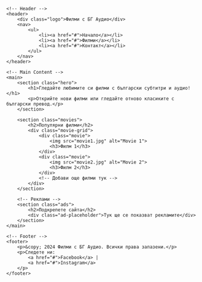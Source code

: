<!DOCTYPE html>
<html lang="bg">
<head>
    <meta charset="UTF-8">
    <meta name="viewport" content="width=device-width, initial-scale=1.0">
    <meta name="description" content="Гледайте най-добрите филми с български субтитри и аудио">
    <title>Филми с български субтитри и аудио</title>
    <link rel="stylesheet" href="styles.css">
</head>
<body>

    <!-- Header -->
    <header>
        <div class="logo">Филми с БГ Аудио</div>
        <nav>
            <ul>
                <li><a href="#">Начало</a></li>
                <li><a href="#">Филми</a></li>
                <li><a href="#">Контакт</a></li>
            </ul>
        </nav>
    </header>

    <!-- Main Content -->
    <main>
        <section class="hero">
            <h1>Гледайте любимите си филми с български субтитри и аудио!</h1>
            <p>Открийте нови филми или гледайте отново класиките с български превод.</p>
        </section>

        <section class="movies">
            <h2>Популярни филми</h2>
            <div class="movie-grid">
                <div class="movie">
                    <img src="movie1.jpg" alt="Movie 1">
                    <h3>Филм 1</h3>
                </div>
                <div class="movie">
                    <img src="movie2.jpg" alt="Movie 2">
                    <h3>Филм 2</h3>
                </div>
                <!-- Добави още филми тук -->
            </div>
        </section>

        <!-- Реклами -->
        <section class="ads">
            <h2>Подкрепете сайта</h2>
            <div class="ad-placeholder">Тук ще се показват рекламите</div>
        </section>
    </main>

    <!-- Footer -->
    <footer>
        <p>&copy; 2024 Филми с БГ Аудио. Всички права запазени.</p>
        <p>Следете ни: 
            <a href="#">Facebook</a> | 
            <a href="#">Instagram</a>
        </p>
    </footer>

</body>
</html>

